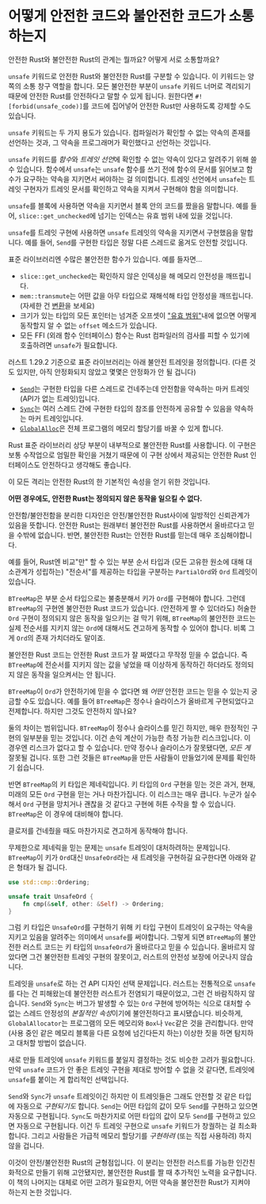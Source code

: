 # 어떻게 안전한 코드와 불안전한 코드가 소통하는지

안전한 Rust와 불안전한 Rust의 관계는 뭘까요? 어떻게 서로 소통할까요?

`unsafe` 키워드로 안전한 Rust와 불안전한 Rust를 구분할 수 있습니다.
이 키워드는 양쪽의 소통 창구 역할을 합니다. 모든 불안전한 부분이
`unsafe` 키워드 너머로 격리되기 때문에 안전한 Rust를 안전하다고 말할
수 있게 됩니다. 원한다면 `#![forbid(unsafe_code)]`를 코드에 집어넣어
안전한 Rust만 사용하도록 강제할 수도 있습니다.

`unsafe` 키워드는 두 가지 용도가 있습니다. 컴파일러가 확인할 수 없는 약속의
존재를 선언하는 것과, 그 약속을 프로그래머가 확인했다고 선언하는 것입니다.

`unsafe` 키워드를 *함수*와 *트레잇 선언*에 확인할 수 없는 약속이 있다고
알려주기 위해 쓸 수 있습니다. 함수에서 `unsafe`는 `unsafe` 함수를 쓰기 전에
함수의 문서를 읽어보고 함수가 요구하는 약속을 지키면서 써야하는 걸 의미합니다.
트레잇 선언에서 `unsafe`는 트레잇 구현자가 트레잇 문서를 확인하고 약속을 지켜서
구현해야 함을 의미합니다.

`unsafe`를 블록에 사용하면 약속을 지키면서 블록 안의 코드를 짰을음 말합니다.
예를 들어, `slice::get_unchecked`에 넘기는 인덱스는 유효 범위 내에 있을 것입니다.

`unsafe`를 트레잇 구현에 사용하면 `unsafe` 트레잇의 약속을 지키면서 구현했음을
말합니다. 예를 들어, `Send`를 구현한 타입은 정말 다른 스레드로 옮겨도 안전할
것입니다.

표준 라이브러리엔 수많은 불안전한 함수가 있습니다. 예를 들자면...

* `slice::get_unchecked`는 확인하지 않은 인덱싱을 해 메모리 안전성을 깨뜨립니다.
* `mem::transmute`는 어떤 값을 아무 타입으로 재해석해 타입 안정성을 깨뜨립니다.
  (자세한 건 [변환](conversions)을 보세요)
* 크기가 있는 타입의 모든 포인터는 넘겨준 오프셋이 ["유효 범위"][ptr_offset]내에
  없으면 어떻게 동작할지 알 수 없는 `offset` 메소드가 있습니다.
* 모든 FFI (외래 함수 인터페이스) 함수는 Rust 컴파일러의 검사를 피할 수 있기에
  호출하려면 `unsafe`가 필요합니다.

러스트 1.29.2 기준으로 표준 라이브러리는 아래 불안전 트레잇을 정의합니다.
(다른 것도 있지만, 아직 안정화되지 않았고 몇몇은 안정화가 안 될 겁니다)

* [`Send`]는 구현한 타입을 다른 스레드로 건네주는데 안전함을 약속하는 마커 트레잇
  (API가 없는 트레잇)입니다.
* [`Sync`]는 여러 스레드 간에 구현한 타입의 참조를 안전하게 공유할 수 있음을
  약속하는 마커 트레잇입니다.
* [`GlobalAlloc`]은 전체 프로그램의 메모리 할당기를 바꿀 수 있게 합니다.

Rust 표준 라이브러리 상당 부분이 내부적으로 불안전한 Rust를 사용합니다.
이 구현은 보통 수작업으로 엄밀한 확인을 거쳤기 때문에 이 구현 상에서
제공되는 안전한 Rust 인터페이스도 안전하다고 생각해도 좋습니다.

이 모든 격리는 안전한 Rust의 한 기본적인 속성을 얻기 위한 것입니다.

**어떤 경우에도, 안전한 Rust는 정의되지 않은 동작을 일으킬 수 없다.**

안전함/불안전함을 분리한 디자인은 안전/불안전한 Rust사이에 일방적인
신뢰관계가 있음을 뜻합니다. 안전한 Rust는 원래부터 불안전한 Rust를
사용하면서 올바르다고 믿을 수밖에 없습니다. 반면, 불안전한 Rust는
안전한 Rust를 믿는데 매우 조심해야합니다.

예를 들어, Rust엔 비교"만" 할 수 있는 부분 순서 타입과
(모든 고유한 원소에 대해 대소관계가 성립하는) "전순서"를
제공하는 타입을 구분하는 `PartialOrd`와 `Ord` 트레잇이 있습니다.

`BTreeMap`은 부분 순서 타입으로는 불충분해서 키가 `Ord`를 구현해야 합니다.
그런데 `BTreeMap`의 구현엔 불안전한 Rust 코드가 있습니다. (안전하게 짤 수
있더라도) 허술한 `Ord` 구현이 정의되지 않은 동작을 일으키는 걸 막기 위해, 
`BTreeMap`의 불안전한 코드는 실제 전순서를 지키지 않는 `Ord`에 대해서도
견고하게 동작할 수 있어야 합니다. 비록 그게 `Ord`의 존재 가치더라도 말이죠.

불안전한 Rust 코드는 안전한 Rust 코드가 잘 짜였다고 무작정 믿을 수 없습니다.
즉 `BTreeMap`에 전순서를 지키지 않는 값을 넣었을 때 이상하게 동작하긴 하더라도
정의되지 않은 동작을 일으켜서는 안 됩니다.

`BTreeMap`이 `Ord`가 안전하기에 믿을 수 없다면 왜 *어떤* 안전한 코드는
믿을 수 있는지 궁금할 수도 있습니다. 예를 들어 `BTreeMap`은 정수나 슬라이스가
올바르게 구현되었다고 전제합니다. 하지만 그것도 안전하지 않나요?

둘의 차이는 범위입니다. `BTreeMap`이 정수나 슬라이스를 믿긴 하지만,
매우 한정적인 구현의 일부분을 믿는 것입니다. 이건 손익 계산이 가능한
측정 가능한 리스크입니다. 이 경우엔 리스크가 없다고 할 수 있습니다.
만약 정수나 슬라이스가 잘못됐다면, *모든 게* 잘못될 겁니다. 또한 그런 것들은
`BTreeMap`을 만든 사람들이 만들었기에 문제를 확인하기 쉽습니다.

반면 `BTreeMap`의 키 타입은 제네릭입니다. 키 타입의 `Ord` 구현을 믿는 것은
과거, 현재, 미래의 모든 `Ord` 구현을 믿는 거나 마찬가집니다.
이 리스크는 매우 큽니다. 누군가 실수해서 `Ord` 구현을 망치거나 괜찮을 것 같다고
구현에 허튼 수작을 할 수 있습니다. `BTreeMap`은 이 경우에 대비해야 합니다.

클로저를 건네줬을 때도 마찬가지로 견고하게 동작해야 합니다.

무제한으로 제네릭을 믿는 문제는 `unsafe` 트레잇이 대처하려하는 문제입니다.
`BTreeMap`이 키가 `Ord`대신 `UnsafeOrd`라는 새 트레잇을 구현하길 요구한다면
아래와 같은 형태가 될 겁니다.

```rust
use std::cmp::Ordering;

unsafe trait UnsafeOrd {
    fn cmp(&self, other: &Self) -> Ordering;
}
```

그럼 키 타입은 `UnsafeOrd`를 구현하기 위해 키 타입 구현이 트레잇이 요구하는
약속을 지키고 있음을 알려주는 의미에서 `unsafe`를 써야합니다.
그렇게 되면 `BTreeMap`의 불안전한 러스트 코드는 키 타입의 `UnsafeOrd`가
올바르다고 믿을 수 있습니다. 올바르지 않았다면 그건 불안전한 트레잇 구현의
잘못이고, 러스트의 안전성 보장에 어긋나지 않습니다.

트레잇을 `unsafe`로 하는 건 API 디자인 선택 문제입니다. 러스트는 전통적으로
`unsafe`를 다는 건 피해왔는데 불안전한 러스트가 전염되기 때문이었고,
그런 건 바람직하지 않습니다.
`Send`와 `Sync`는 버그가 발생할 수 있는 `Ord` 구현에 방어하는
식으로 대처할 수 없는 스레드 안정성의 *본질적인 속성*이기에 불안전하다고
표시됐습니다. 비슷하게, `GlobalAllocator`는 프로그램의 모든 메모리와
`Box`나 `Vec`같은 것을 관리합니다. 만약 (사용 중인 같은 메모리 블록을
다른 요청에 넘긴다든지 하는) 이상한 짓을 하면 탐지하고 대처할 방법이 없습니다.

새로 만들 트레잇에 `unsafe` 키워드를 붙일지 결정하는 것도
비슷한 고려가 필요합니다. 만약 `unsafe` 코드가 안 좋은 트레잇 구현을
제대로 방어할 수 없을 것 같다면, 트레잇에 `unsafe`를 붙이는 게 합리적인
선택입니다.

`Send`와 `Sync`가 `unsafe` 트레잇이긴 하지만 이 트레잇들은 그래도 안전할 것
같은 타입에 자동으로 *구현되기도* 합니다. `Send`는 어떤 타입의 값이 모두
`Send`를 구현하고 있으면 자동으로 구현됩니다. `Sync`도 마찬가지로 어떤
타입의 값이 모두 `Send`를 구현하고 있으면 자동으로 구현됩니다. 이건
두 트레잇 구현으로 `unsafe` 키워드가 창궐하는 걸 최소화합니다.
그리고 사람들은 가급적 메모리 할당기를 *구현하려* (또는 직접 사용하려)
하지 않을 겁니다.

이것이 안전/불안전한 Rust의 균형점입니다. 이 분리는 안전한 러스트를 가능한
인간친화적으로 만들기 위해 고안됐지만, 불안전한 Rust를 짤 때 추가적인 노력을
요구합니다. 이 책의 나머지는 대체로 어떤 고려가 필요한지, 어떤 약속을
불안전한 Rust가 지켜야 하는지 논한 것입니다.

[`Send`]: ../std/marker/trait.Send.html
[`Sync`]: ../std/marker/trait.Sync.html
[`GlobalAlloc`]: ../std/alloc/trait.GlobalAlloc.html
[conversions]: conversions.html
[ptr_offset]: ../std/primitive.pointer.html#method.offset

